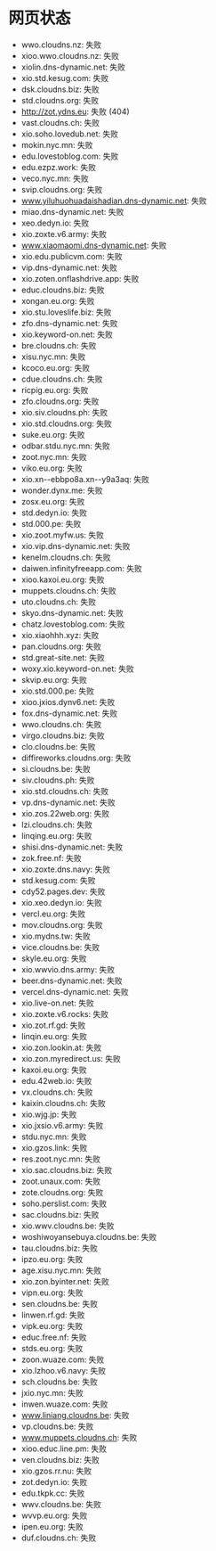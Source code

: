 # 网页状态
- wwo.cloudns.nz: 失败
- xioo.wwo.cloudns.nz: 失败
- xiolin.dns-dynamic.net: 失败
- xio.std.kesug.com: 失败
- dsk.cloudns.biz: 失败
- std.cloudns.org: 失败
- http://zot.ydns.eu: 失败 (404)
- vast.cloudns.ch: 失败
- xio.soho.lovedub.net: 失败
- mokin.nyc.mn: 失败
- edu.lovestoblog.com: 失败
- edu.ezpz.work: 失败
- veco.nyc.mn: 失败
- svip.cloudns.org: 失败
- www.yiluhuohuadaishadian.dns-dynamic.net: 失败
- miao.dns-dynamic.net: 失败
- xeo.dedyn.io: 失败
- xio.zoxte.v6.army: 失败
- www.xiaomaomi.dns-dynamic.net: 失败
- xio.edu.publicvm.com: 失败
- vip.dns-dynamic.net: 失败
- xio.zoten.onflashdrive.app: 失败
- educ.cloudns.biz: 失败
- xongan.eu.org: 失败
- xio.stu.loveslife.biz: 失败
- zfo.dns-dynamic.net: 失败
- xio.keyword-on.net: 失败
- bre.cloudns.ch: 失败
- xisu.nyc.mn: 失败
- kcoco.eu.org: 失败
- cdue.cloudns.ch: 失败
- ricpig.eu.org: 失败
- zfo.cloudns.org: 失败
- xio.siv.cloudns.ph: 失败
- xio.std.cloudns.org: 失败
- suke.eu.org: 失败
- odbar.stdu.nyc.mn: 失败
- zoot.nyc.mn: 失败
- viko.eu.org: 失败
- xio.xn--ebbpo8a.xn--y9a3aq: 失败
- wonder.dynx.me: 失败
- zosx.eu.org: 失败
- std.dedyn.io: 失败
- std.000.pe: 失败
- xio.zoot.myfw.us: 失败
- xio.vip.dns-dynamic.net: 失败
- kenelm.cloudns.ch: 失败
- daiwen.infinityfreeapp.com: 失败
- xioo.kaxoi.eu.org: 失败
- muppets.cloudns.ch: 失败
- uto.cloudns.ch: 失败
- skyo.dns-dynamic.net: 失败
- chatz.lovestoblog.com: 失败
- xio.xiaohhh.xyz: 失败
- pan.cloudns.org: 失败
- std.great-site.net: 失败
- woxy.xio.keyword-on.net: 失败
- skvip.eu.org: 失败
- xio.std.000.pe: 失败
- xioo.jxios.dynv6.net: 失败
- fox.dns-dynamic.net: 失败
- wwo.cloudns.ch: 失败
- virgo.cloudns.biz: 失败
- clo.cloudns.be: 失败
- diffireworks.cloudns.org: 失败
- si.cloudns.be: 失败
- siv.cloudns.ph: 失败
- xio.std.cloudns.ch: 失败
- vp.dns-dynamic.net: 失败
- xio.zos.22web.org: 失败
- lzi.cloudns.ch: 失败
- linqing.eu.org: 失败
- shisi.dns-dynamic.net: 失败
- zok.free.nf: 失败
- xio.zoxte.dns.navy: 失败
- std.kesug.com: 失败
- cdy52.pages.dev: 失败
- xio.xeo.dedyn.io: 失败
- vercl.eu.org: 失败
- mov.cloudns.org: 失败
- xio.mydns.tw: 失败
- vice.cloudns.be: 失败
- skyle.eu.org: 失败
- xio.wwvio.dns.army: 失败
- beer.dns-dynamic.net: 失败
- vercel.dns-dynamic.net: 失败
- xio.live-on.net: 失败
- xio.zoxte.v6.rocks: 失败
- xio.zot.rf.gd: 失败
- linqin.eu.org: 失败
- xio.zon.lookin.at: 失败
- xio.zon.myredirect.us: 失败
- kaxoi.eu.org: 失败
- edu.42web.io: 失败
- vx.cloudns.ch: 失败
- kaixin.cloudns.ch: 失败
- xio.wjg.jp: 失败
- xio.jxsio.v6.army: 失败
- stdu.nyc.mn: 失败
- xio.gzos.link: 失败
- res.zoot.nyc.mn: 失败
- xio.sac.cloudns.biz: 失败
- zoot.unaux.com: 失败
- zote.cloudns.org: 失败
- soho.perslist.com: 失败
- sac.cloudns.biz: 失败
- xio.wwv.cloudns.be: 失败
- woshiwoyansebuya.cloudns.be: 失败
- tau.cloudns.biz: 失败
- ipzo.eu.org: 失败
- age.xisu.nyc.mn: 失败
- xio.zon.byinter.net: 失败
- vipn.eu.org: 失败
- sen.cloudns.be: 失败
- linwen.rf.gd: 失败
- vipk.eu.org: 失败
- educ.free.nf: 失败
- stds.eu.org: 失败
- zoon.wuaze.com: 失败
- xio.lzhoo.v6.navy: 失败
- sch.cloudns.be: 失败
- jxio.nyc.mn: 失败
- inwen.wuaze.com: 失败
- www.liniang.cloudns.be: 失败
- vp.cloudns.be: 失败
- www.muppets.cloudns.ch: 失败
- xioo.educ.line.pm: 失败
- ven.cloudns.biz: 失败
- xio.gzos.rr.nu: 失败
- zot.dedyn.io: 失败
- edu.tkpk.cc: 失败
- wwv.cloudns.be: 失败
- wvvp.eu.org: 失败
- ipen.eu.org: 失败
- duf.cloudns.ch: 失败
